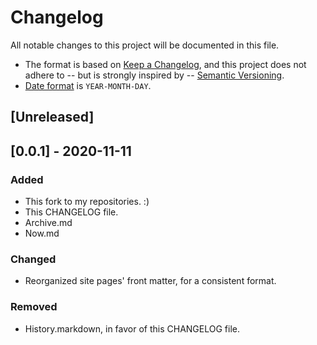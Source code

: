 # Changelog
All notable changes to this project will be documented in this file.
- The format is based on [Keep a Changelog](https://keepachangelog.com/en/1.0.0/),
and this project does not adhere to -- but is strongly inspired by -- [Semantic Versioning](https://semver.org/spec/v2.0.0.html). 
- [Date format](https://www.iso.org/iso-8601-date-and-time-format.html) is `YEAR-MONTH-DAY`.

## [Unreleased]

## [0.0.1] - 2020-11-11
### Added
- This fork to my repositories. :)
- This CHANGELOG file.
- Archive.md
- Now.md

### Changed
- Reorganized site pages' front matter, for a consistent format.

### Removed
- History.markdown, in favor of this CHANGELOG file.
